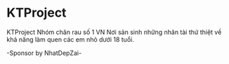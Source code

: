 # KTProject
KTProject
Nhóm chăn rau số 1 VN
Nơi sản sinh những nhân tài thứ thiệt về khả năng làm quen các em nhỏ dưới 18 tuổi.

-Sponsor by NhatDepZai-

